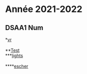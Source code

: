 # Année 2021-2022

## DSAA1 Num
*[vr](https://zuomarage.github.io/zuomarage_paysages/vr.html)  
\
**[Test](https://zuomarage.github.io/zuomarage_paysages/caca.html) 
\
***[lights](https://zuomarage.github.io/zuomarage_paysages/tutu.html)  
\
****[escher](https://zuomarage.github.io/zuomarage_paysages/escher.html)  